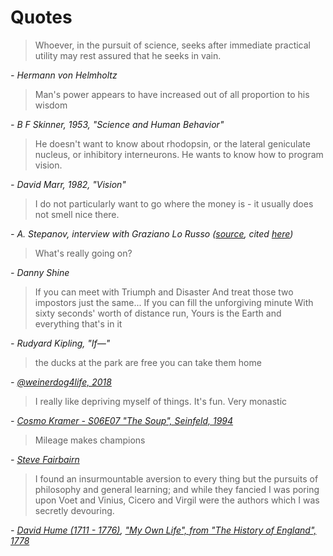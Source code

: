 # Quotes

> Whoever, in the pursuit of science, seeks after immediate practical utility may rest assured that he seeks in vain.

*- Hermann von Helmholtz*

> Man's power appears to have increased out of all proportion to his wisdom

*- B F Skinner, 1953, "Science and Human Behavior"*

> He doesn't want to know about rhodopsin, or the lateral geniculate nucleus, or inhibitory interneurons. He wants to know how to program vision.

*- David Marr, 1982, "Vision"*

> I do not particularly want to go where the money is - it usually does not smell nice there.

*- A. Stepanov, interview with Graziano Lo Russo ([source](http://stlport.org/resources/StepanovUSA.html), cited [here](https://isocpp.org/wiki/faq/basics-of-inheritance))*

> What's really going on?

*- Danny Shine*

> If you can meet with Triumph and Disaster And treat those two impostors just the same... If you can fill the unforgiving minute With sixty seconds' worth of distance run, Yours is the Earth and everything that's in it

*- Rudyard Kipling, "If—"*

> the ducks at the park are free you can take them home

*- [@weinerdog4life, 2018](https://x.com/weinerdog4life/status/992289990083166210)*

> I really like depriving myself of things. It's fun. Very monastic

*- [Cosmo Kramer - S06E07 "The Soup", Seinfeld, 1994](https://www.seinfeldscripts.com/TheSoup.html)*

> Mileage makes champions

*- [Steve Fairbairn](https://en.wikipedia.org/wiki/Steve_Fairbairn)*

> I found an insurmountable aversion to every thing but the pursuits of philosophy and general learning; and while they fancied I was poring upon Voet and Vinius, Cicero and Virgil were the authors which I was secretly devouring.

*- [David Hume (1711 - 1776)](https://en.wikipedia.org/wiki/David_Hume), ["My Own Life", from "The History of England", 1778](https://web.archive.org/web/20180116061536/http://andromeda.rutgers.edu/~jlynch/Texts/humelife.html)*
